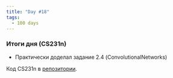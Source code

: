 ```yaml
---
title: "Day #18"
tags:
  - 100 days
---
```


### Итоги дня (CS231n)
* Практически доделал задание 2.4 (ConvolutionalNetworks)

Код CS231n в [репозитории](https://github.com/ningeen/stanford_cs231n).